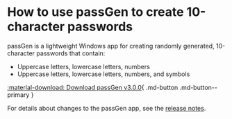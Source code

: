 # How to use passGen to create 10-character passwords

passGen is a lightweight Windows app for creating randomly generated, 10-character passwords that contain:

- Uppercase letters, lowercase letters, numbers
- Uppercase letters, lowercase letters, numbers, and symbols

<!-- ## Auto width for passGen download button -->
[:material-download: Download passGen v3.0.0](https://github.com/josh-wong/passGen/releases/download/v3.0.0/passGen_installer.exe){ .md-button .md-button--primary }

For details about changes to the passGen app, see the [release notes](https://github.com/josh-wong/passGen/releases).

